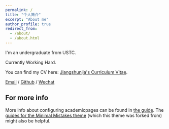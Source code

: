 ```yaml
---
permalink: /
title: "个人简介"
excerpt: "About me"
author_profile: true
redirect_from: 
  - /about/
  - /about.html
---
```


I'm an undergraduate from USTC.

Currently Working Hard.

You can find my CV here: [Jiangshunjia's Curriculum Vitae](../assets/Curriculum_Vitae.pdf).

[Email](mailto:jiangshunjia@outlook.com) / [Github](https://github.com/ustcjsj) / [Wechat](../images/wechat.jpg)



For more info
------
More info about configuring academicpages can be found in [the guide](https://academicpages.github.io/markdown/). The [guides for the Minimal Mistakes theme](https://mmistakes.github.io/minimal-mistakes/docs/configuration/) (which this theme was forked from) might also be helpful.

